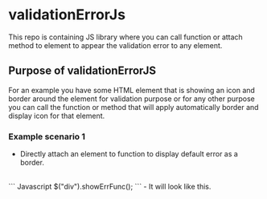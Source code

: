 # validationErrorJs
This repo is containing JS library where you can call function or attach method to element to appear the validation error to any element.

## Purpose of validationErrorJS
For an example you have some HTML element that is showing an icon and border around the element for validation purpose or for any other purpose you can call the function or method that will apply automatically border and display icon for that element.

### Example scenario 1
 - Directly attach an element to function to display default error as a border.
 <br />
 ``` Javascript
 $("div").showErrFunc();
 ```
 - It will look like this.
 

